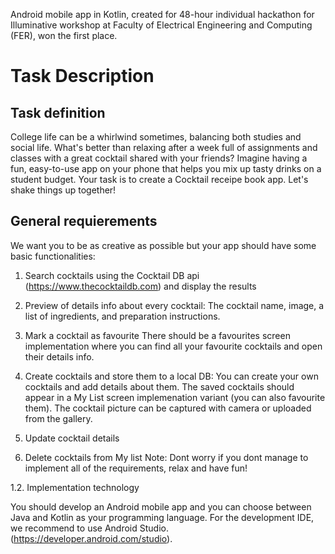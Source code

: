 Android mobile app in Kotlin, created for 48-hour individual hackathon for Illuminative workshop at Faculty of Electrical Engineering and Computing (FER), won the first place.

# Task Description

## Task definition

College life can be a whirlwind sometimes, balancing both studies and social life.
What's better than relaxing after a week full of
assignments and classes with a great cocktail shared
with your friends?
Imagine having a fun, easy-to-use app on your phone
that helps you mix up tasty drinks on a student budget.
Your task is to create a Cocktail receipe book app.
Let's shake things up together!

## General requierements

We want you to be as creative as possible but your app
should have some basic functionalities:

1. Search cocktails using the Cocktail DB api
(https://www.thecocktaildb.com) and display the results

2. Preview of details info about every cocktail:
The cocktail name, image, a list of ingredients, and preparation
instructions.

3. Mark a cocktail as favourite
There should be a favourites screen implementation where you
can find all your favourite cocktails and open their details info.

4. Create cocktails and store them to a local DB:
You can create your own cocktails and add details about them.
The saved cocktails should appear in a My List screen implemenation
variant (you can also favourite them). The cocktail picture can be captured
with camera or uploaded from the gallery.

5. Update cocktail details
   
6. Delete cocktails from My list
Note: Dont worry if you dont manage to implement all of the
requirements, relax and have fun!

1.2. Implementation technology

You should develop an Android mobile app and you can choose
between Java and Kotlin as your programming language.
For the development IDE, we recommend to use Android Studio.
(https://developer.android.com/studio).
